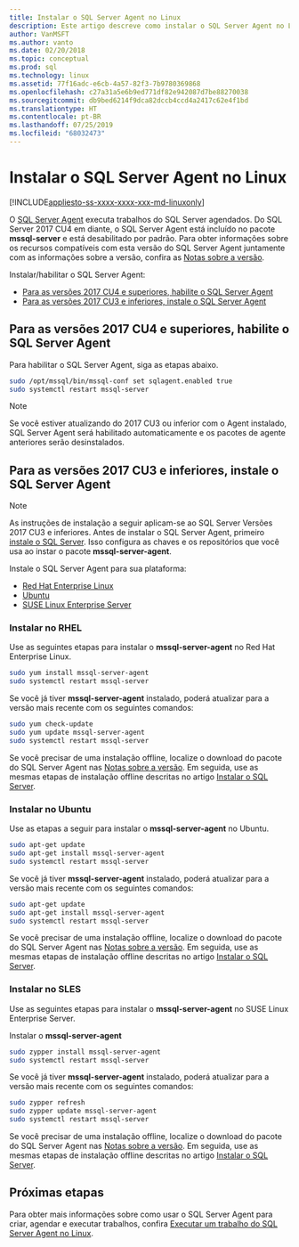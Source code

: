 ```yaml
---
title: Instalar o SQL Server Agent no Linux
description: Este artigo descreve como instalar o SQL Server Agent no Linux.
author: VanMSFT
ms.author: vanto
ms.date: 02/20/2018
ms.topic: conceptual
ms.prod: sql
ms.technology: linux
ms.assetid: 77f16adc-e6cb-4a57-82f3-7b9780369868
ms.openlocfilehash: c27a31a5e6b9ed771df82e942087d7be88270038
ms.sourcegitcommit: db9bed6214f9dca82dccb4ccd4a2417c62e4f1bd
ms.translationtype: HT
ms.contentlocale: pt-BR
ms.lasthandoff: 07/25/2019
ms.locfileid: "68032473"
---
```

# <a name="install-sql-server-agent-on-linux"></a>Instalar o SQL Server Agent no Linux

[!INCLUDE[appliesto-ss-xxxx-xxxx-xxx-md-linuxonly](../includes/appliesto-ss-xxxx-xxxx-xxx-md-linuxonly.md)]

 O [SQL Server Agent](https://docs.microsoft.com/sql/ssms/agent/sql-server-agent) executa trabalhos do SQL Server agendados. Do SQL Server 2017 CU4 em diante, o SQL Server Agent está incluído no pacote **mssql-server** e está desabilitado por padrão. Para obter informações sobre os recursos compatíveis com esta versão do SQL Server Agent juntamente com as informações sobre a versão, confira as [Notas sobre a versão](sql-server-linux-release-notes.md).

 Instalar/habilitar o SQL Server Agent:
- [Para as versões 2017 CU4 e superiores, habilite o SQL Server Agent](#EnableAgentAfterCU4)
- [Para as versões 2017 CU3 e inferiores, instale o SQL Server Agent](#InstallAgentBelowCU4)


## <a name="EnableAgentAfterCU4">Para as versões 2017 CU4 e superiores, habilite o SQL Server Agent</a>

 Para habilitar o SQL Server Agent, siga as etapas abaixo.

```bash
sudo /opt/mssql/bin/mssql-conf set sqlagent.enabled true 
sudo systemctl restart mssql-server
```

> [!NOTE]
> Se você estiver atualizando do 2017 CU3 ou inferior com o Agent instalado, SQL Server Agent será habilitado automaticamente e os pacotes de agente anteriores serão desinstalados.  

## <a name="InstallAgentBelowCU4">Para as versões 2017 CU3 e inferiores, instale o SQL Server Agent</a>

> [!NOTE]
> As instruções de instalação a seguir aplicam-se ao SQL Server Versões 2017 CU3 e inferiores. Antes de instalar o SQL Server Agent, primeiro [instale o SQL Server](sql-server-linux-setup.md#platforms). Isso configura as chaves e os repositórios que você usa ao instar o pacote **mssql-server-agent**.

Instale o SQL Server Agent para sua plataforma:
- [Red Hat Enterprise Linux](#RHEL)
- [Ubuntu](#ubuntu)
- [SUSE Linux Enterprise Server](#SLES)

### <a name="RHEL">Instalar no RHEL</a>

Use as seguintes etapas para instalar o **mssql-server-agent** no Red Hat Enterprise Linux. 

```bash
sudo yum install mssql-server-agent
sudo systemctl restart mssql-server
```

Se você já tiver **mssql-server-agent** instalado, poderá atualizar para a versão mais recente com os seguintes comandos:

```bash
sudo yum check-update
sudo yum update mssql-server-agent
sudo systemctl restart mssql-server
```

Se você precisar de uma instalação offline, localize o download do pacote do SQL Server Agent nas [Notas sobre a versão](sql-server-linux-release-notes.md). Em seguida, use as mesmas etapas de instalação offline descritas no artigo [Instalar o SQL Server](sql-server-linux-setup.md#offline).

### <a name="ubuntu">Instalar no Ubuntu</a>

Use as etapas a seguir para instalar o **mssql-server-agent** no Ubuntu. 

```bash
sudo apt-get update 
sudo apt-get install mssql-server-agent
sudo systemctl restart mssql-server
```

Se você já tiver **mssql-server-agent** instalado, poderá atualizar para a versão mais recente com os seguintes comandos:

```bash
sudo apt-get update 
sudo apt-get install mssql-server-agent
sudo systemctl restart mssql-server
```

Se você precisar de uma instalação offline, localize o download do pacote do SQL Server Agent nas [Notas sobre a versão](sql-server-linux-release-notes.md). Em seguida, use as mesmas etapas de instalação offline descritas no artigo [Instalar o SQL Server](sql-server-linux-setup.md#offline).

### <a name="SLES">Instalar no SLES</a>

Use as seguintes etapas para instalar o **mssql-server-agent** no SUSE Linux Enterprise Server. 

Instalar o **mssql-server-agent** 

```bash
sudo zypper install mssql-server-agent
sudo systemctl restart mssql-server
```

Se você já tiver **mssql-server-agent** instalado, poderá atualizar para a versão mais recente com os seguintes comandos:

```bash
sudo zypper refresh
sudo zypper update mssql-server-agent
sudo systemctl restart mssql-server
```

Se você precisar de uma instalação offline, localize o download do pacote do SQL Server Agent nas [Notas sobre a versão](sql-server-linux-release-notes.md). Em seguida, use as mesmas etapas de instalação offline descritas no artigo [Instalar o SQL Server](sql-server-linux-setup.md#offline).

## <a name="next-steps"></a>Próximas etapas
Para obter mais informações sobre como usar o SQL Server Agent para criar, agendar e executar trabalhos, confira [Executar um trabalho do SQL Server Agent no Linux](sql-server-linux-run-sql-server-agent-job.md).
